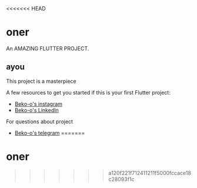 <<<<<<< HEAD
# oner

An AMAZING FLUTTER PROJECT.

## ayou

This project is a masterpiece

A few resources to get you started if this is your first Flutter project:

- [Beko-o's instagram](https://www.instagram.com/bekzat.mustafa/)
- [Beko-o's LinkedIn](https://www.linkedin.com/in/bekzat-mustafa)

For questions about project
- [Beko-o's telegram](t.me/seninbratanyn)
=======
# oner
>>>>>>> a120f221f712411211f5000fccace18c28093f1c
